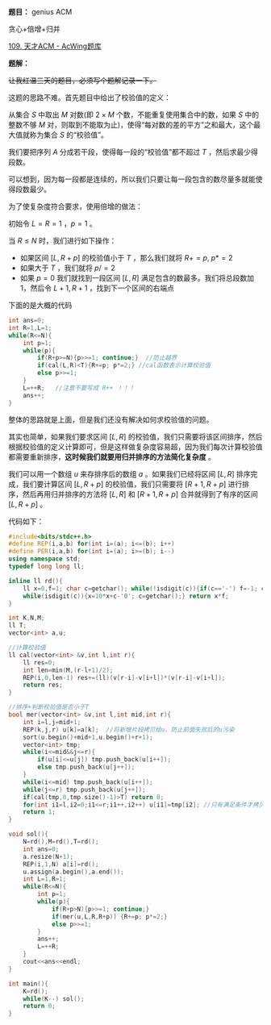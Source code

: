 **题目：** genius ACM

贪心+倍增+归并

[109. 天才ACM - AcWing题库](https://www.acwing.com/problem/content/111/)

**题解：**

~~让我红温三天的题目，必须写个题解记录一下。~~

这题的思路不难。首先题目中给出了校验值的定义：

从集合 $S$ 中取出 $M$ 对数(即 $2\times M$ 个数，不能重复使用集合中的数，如果 $S$ 中的整数不够 $M$ 对，则取到不能取为止)，使得“每对数的差的平方”之和最大，这个最大值就称为集合 $S$ 的“校验值”。

我们要把序列 $A$ 分成若干段，使得每一段的“校验值”都不超过 $T$ ，然后求最少得段数。

可以想到，因为每一段都是连续的，所以我们只要让每一段包含的数尽量多就能使得段数最少。

为了使复杂度符合要求，使用倍增的做法：

初始令 $L=R=1$ ，$p=1$ 。

当 $R\leq N$ 时，我们进行如下操作：

- 如果区间 $\left[L,R+p  \right]$ 的校验值小于 $T$ ，那么我们就将 $R+=p,\;p*=2$ 
- 如果大于 $T$ ，我们就将 $p/=2$ 
- 如果 $p=0$ 我们就找到一段区间 $\left[L,R  \right]$ 满足包含的数最多。我们将总段数加1，然后令 $L+1,R+1$ ，找到下一个区间的右端点

下面的是大概的代码

```c++
int ans=0;
int R=1,L=1;
while(R<=N){
	int p=1;
	while(p){
		if(R+p>=N){p>>=1; continue;}  //防止越界
		if(cal(L,R)<T){R+=p; p*=2;} //cal函数表示计算校验值
		else p>>=1; 
	}
	L=++R;   //注意不要写成 R++ ！！！
	ans++;
}
```

整体的思路就是上面，但是我们还没有解决如何求校验值的问题。

其实也简单，如果我们要求区间 $\left[L,R  \right]$ 的校验值，我们只需要将该区间排序，然后根据校验值的定义计算即可，但是这样做复杂度容易超，因为我们每次计算校验值都需要重新排序，**这时候我们就要用归并排序的方法简化复杂度** 。

我们可以用一个数组 $u$ 来存排序后的数组 $a$ 。如果我们已经将区间 $\left[L,R  \right]$ 排序完成，我们要计算区间 $\left[L,R +p\right]$ 的校验值，我们只需要将 $\left[R+1,R+p  \right]$ 进行排序，然后再用归并排序的方法将 $\left[L,R  \right]$ 和 $\left[R+1,R+p  \right]$ 合并就得到了有序的区间 $\left[L,R +p\right]$ 。

代码如下：

```c++
#include<bits/stdc++.h>
#define REP(i,a,b) for(int i=(a); i<=(b); i++)
#define PER(i,a,b) for(int i=(a); i>=(b); i--)
using namespace std;
typedef long long ll;

inline ll rd(){
    ll x=0,f=1; char c=getchar(); while(!isdigit(c)){if(c=='-') f=-1; c=getchar();}
    while(isdigit(c)){x=10*x+c-'0'; c=getchar();} return x*f;
}

int K,N,M;
ll T;
vector<int> a,u;

//计算校验值
ll cal(vector<int> &v,int l,int r){
    ll res=0;
    int len=min(M,(r-l+1)/2);
    REP(i,0,len-1) res+=(ll)(v[r-i]-v[i+l])*(v[r-i]-v[i+l]);
    return res;
}

//排序+判断校验值是否小于T
bool mer(vector<int> &v,int l,int mid,int r){
    int i=l,j=mid+1;
    REP(k,j,r) u[k]=a[k];  //将新增片段拷贝给u，防止前面失败后的u污染
    sort(u.begin()+mid+1,u.begin()+r+1); 
    vector<int> tmp;
    while(i<=mid&&j<=r){
        if(u[i]<=u[j]) tmp.push_back(u[i++]);
        else tmp.push_back(u[j++]);
    }
    while(i<=mid) tmp.push_back(u[i++]);
    while(j<=r) tmp.push_back(u[j++]);
    if(cal(tmp,0,tmp.size()-1)>T) return 0;
    for(int i1=l,i2=0;i1<=r;i1++,i2++) u[i1]=tmp[i2]; //只有满足条件才拷贝
    return 1;
}

void sol(){
    N=rd(),M=rd(),T=rd();
    int ans=0;
    a.resize(N+1);
    REP(i,1,N) a[i]=rd();
    u.assign(a.begin(),a.end());
    int L=1,R=1;
    while(R<=N){
        int p=1;
        while(p){
            if(R+p>N){p>>=1; continue;}
            if(mer(u,L,R,R+p)) {R+=p; p*=2;}
            else p>>=1;
        }
        ans++;
        L=++R;
    }
    cout<<ans<<endl;
}

int main(){
    K=rd();
    while(K--) sol();
    return 0;
}

```
